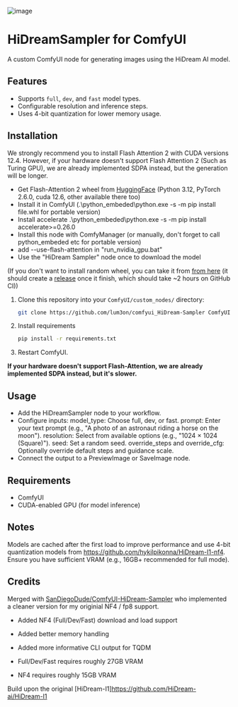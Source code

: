 ![image](https://github.com/user-attachments/assets/42ae28d2-5170-4955-894d-e5458784e22a)

# HiDreamSampler for ComfyUI

A custom ComfyUI node for generating images using the HiDream AI model.

## Features
- Supports `full`, `dev`, and `fast` model types.
- Configurable resolution and inference steps.
- Uses 4-bit quantization for lower memory usage.

## Installation
We strongly recommend you to install Flash Attention 2 with CUDA versions 12.4. However, if your hardware doesn't support Flash Attention 2 (Such as Turing GPU), we are already implemented SDPA instead, but the generation will be longer.

- Get Flash-Attention 2 wheel from [HuggingFace](https://huggingface.co/lldacing/flash-attention-windows-wheel/blob/main/flash_attn-2.7.4%2Bcu126torch2.6.0cxx11abiFALSE-cp312-cp312-win_amd64.whl) (Python 3.12, PyTorch 2.6.0, cuda 12.6, other available there too)
- Install it in ComfyUI (.\python_embeded\python.exe -s -m pip install file.whl for portable version)
- Install accelerate .\python_embeded\python.exe -s -m pip install accelerate>=0.26.0
- Install this node with ComfyManager (or manually, don't forget to call python_embeded etc for portable version)
- add --use-flash-attention in "run_nvidia_gpu.bat"
- Use the "HiDream Sampler" node once to download the model

(If you don't want to install random wheel, you can take it from [from here](https://github.com/Foul-Tarnished/flash-attention/actions) (it should create a [release](https://github.com/Foul-Tarnished/flash-attention/releases) once it finish, which should take ~2 hours on GitHub CI))

1. Clone this repository into your `ComfyUI/custom_nodes/` directory:
   ```bash
   git clone https://github.com/lum3on/comfyui_HiDream-Sampler ComfyUI/custom_nodes/comfui_HiDream-Sampler

2. Install requirements
    ```bash
    pip install -r requirements.txt

3. Restart ComfyUI.

**If your hardware doesn't support Flash-Attention, we are already implemented SDPA instead, but it's slower.**
## Usage
- Add the HiDreamSampler node to your workflow.
- Configure inputs:
    model_type: Choose full, dev, or fast.
    prompt: Enter your text prompt (e.g., "A photo of an astronaut riding a horse on the moon").
    resolution: Select from available options (e.g., "1024 × 1024 (Square)").
    seed: Set a random seed.
    override_steps and override_cfg: Optionally override default steps and guidance scale.
- Connect the output to a PreviewImage or SaveImage node.

## Requirements
- ComfyUI
- CUDA-enabled GPU (for model inference)

## Notes
Models are cached after the first load to improve performance and use 4-bit quantization models from https://github.com/hykilpikonna/HiDream-I1-nf4.
Ensure you have sufficient VRAM (e.g., 16GB+ recommended for full mode).

## Credits

Merged with [SanDiegoDude/ComfyUI-HiDream-Sampler](https://github.com/SanDiegoDude/ComfyUI-HiDream-Sampler/) who implemented a cleaner version for my originial NF4 / fp8 support.

- Added NF4 (Full/Dev/Fast) download and load support
- Added better memory handling
- Added more informative CLI output for TQDM

- Full/Dev/Fast requires roughly 27GB VRAM
- NF4 requires roughly 15GB VRAM

Build upon the original [HiDream-I1]https://github.com/HiDream-ai/HiDream-I1
